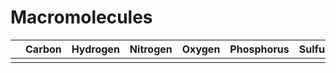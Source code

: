 # Macromolecules
|     | **Carbon** | **Hydrogen** | **Nitrogen** | **Oxygen** | **Phosphorus** | **Sulfur** |
| --- | ---------- | ------------ | ------------ | ---------- | -------------- | ---------- |
|     |            |              |              |            |                |            |
